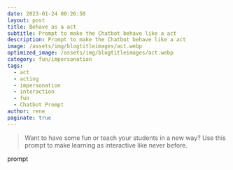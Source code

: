 ```yaml
---
date: 2023-01-24 00:26:50
layout: post
title: Behave as a act
subtitle: Prompt to make the Chatbot behave like a act
description: Prompt to make the Chatbot behave like a act
image: /assets/img/blogtitleimages/act.webp
optimized_image: /assets/img/blogtitleimages/act.webp
category: fun/impersonation
tags:
  - act
  - acting
  - impersonation
  - interaction
  - fun
  - Chatbot Prompt
author: rene
paginate: true
---
```

> Want to have some fun or teach your students in a new way?
Use this prompt to make learning as interactive like never before.

prompt
